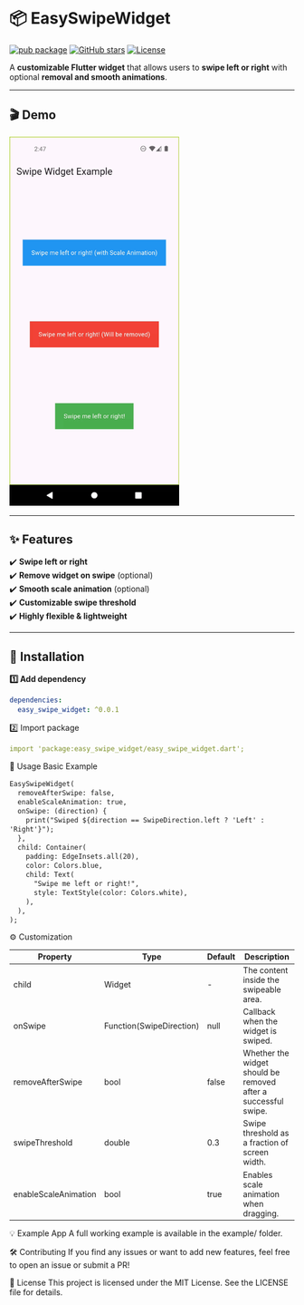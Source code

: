 # 📦 EasySwipeWidget

[![pub package](https://img.shields.io/pub/v/easy_swipe_widget.svg)](https://pub.dev/packages/easy_swipe_widget)
[![GitHub stars](https://img.shields.io/github/stars/Farzadsh007/easy_swipe_widget.svg)](https://github.com/Farzadsh007/easy_swipe_widget)
[![License](https://img.shields.io/badge/license-MIT-blue.svg)](https://opensource.org/licenses/MIT)

A **customizable Flutter widget** that allows users to **swipe left or right** with optional **removal and smooth animations**.

---

## 🎬 Demo
<img src="https://raw.githubusercontent.com/Farzadsh007/easy_swipe_widget/master/example/swipe_widget_demo.gif" width="300" alt="swipe_widget_demo"/>

---

## ✨ Features
✔️ **Swipe left or right**  
✔️ **Remove widget on swipe** (optional)  
✔️ **Smooth scale animation** (optional)  
✔️ **Customizable swipe threshold**  
✔️ **Highly flexible & lightweight**

---

## 🚀 Installation

**1️⃣ Add dependency**
```yaml
dependencies:
  easy_swipe_widget: ^0.0.1
```
2️⃣ Import package

```yaml 
import 'package:easy_swipe_widget/easy_swipe_widget.dart';
```

🎯 Usage
Basic Example
```
EasySwipeWidget(
  removeAfterSwipe: false,
  enableScaleAnimation: true,
  onSwipe: (direction) {
    print("Swiped ${direction == SwipeDirection.left ? 'Left' : 'Right'}");
  },
  child: Container(
    padding: EdgeInsets.all(20),
    color: Colors.blue,
    child: Text(
      "Swipe me left or right!",
      style: TextStyle(color: Colors.white),
    ),
  ),
);
```
⚙️ Customization

| Property           | Type                | Default | Description                                                                 |
|--------------------|---------------------|---------|-----------------------------------------------------------------------------|
| child              | Widget              | -       | The content inside the swipeable area.                                     |
| onSwipe            | Function(SwipeDirection) | null    | Callback when the widget is swiped.                                      |
| removeAfterSwipe   | bool                | false   | Whether the widget should be removed after a successful swipe.               |
| swipeThreshold     | double              | 0.3     | Swipe threshold as a fraction of screen width.                             |
| enableScaleAnimation | bool                | true    | Enables scale animation when dragging.                                     |
💡 Example App
A full working example is available in the example/ folder.

🛠️ Contributing
If you find any issues or want to add new features, feel free to open an issue or submit a PR!

📜 License
This project is licensed under the MIT License.
See the LICENSE file for details.

